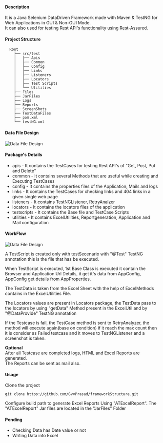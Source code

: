 #### Description
It is a Java Selenium DataDriven Framework made with Maven & TestNG for Web Applications in GUI & Non-GUI Mode.<br>
It can also used for testing Rest API's functionality using Rest-Assured.

#### Project Structure
```
  Root
    ├── src/test
    │	├── Apis
    │	├── Common
    │	├── Config
    │	├── Links
    │	├── Listeners
    │	├── Locators
    │	├── Test Scripts
    │	└── Utilities  	
    ├── Files    
    ├── JarFiles
    ├── Logs
    ├── Reports
    ├── ScreenShots
    ├── TestDataFiles
    ├── pom.xml
    └── testNG.xml
```

#### Data File Design
![Data File Design](https://github.com/GvvPrasad/javaSeleniumFramework/blob/master/JarFiles/DataFileTemplate.PNG)

#### Package's Details
* apis -		It contains the TestCases for testing Rest API's of  "Get, Post, Put and Delete"
* common -		It contains several Methods that are useful while creating and Executing TestCases 
* config -		It contains the properties files of the Application, Mails and logs
* links -		It contains the TestCases for checking links and 404 links in a given single web page 		
* listeners -	It contains TestNGListener, RetryAnalzer 
* locators -	It contains the locators files of the application
* testscripts - It contains the Base file and TestCase Scripts
* utilities -	It contains ExcelUtilities, Reportgeneration, Application and Mail configuration  

#### WorkFlow
![Data File Design](https://github.com/GvvPrasad/javaSeleniumFramework/blob/master/JarFiles/AuroWorkFlow.png)

A TestScript is created only with testSecenario with "@Test" TestNG annotation this is the file that has be executed.<br>

When TestScript is executed, 1st Base Class is executed it contain the Browser and Application Url Details, it get it's data from AppConfig, AppConfig get details from AppProperties.<br>

The TestData is taken from the Excel Sheet with the help of ExcelMethods contains in the ExcelUtilities File.<br>
 
The Locators values are present in Locators package, the TestData pass to the locators by using "getData" Method present in the ExcelUtil and by "@DataProvide" TestNG annotation<br>

If the Testcase is fail, the TestCase method is sent to RetryAnalyzer, the method will execute again(base on condition) if it reach the max count then it is consider as Failed testcase and it moves to TestNGListener and a screenshot is taken.<br>

<b>Optional</b><br> 
After all Testcase are completed logs, HTML and Excel Reports are generated.<br>
The Reports can be sent as mail also. 

#### Usage
Clone the project

```
git clone https://github.com/GvvPrasad/frameworkStructure.git
```

Configure build path to generate Excel Reports Using "ATExcelReport". The "ATExcelReport" Jar files are located in the "JarFiles" Folder 
         
#### Pending
* Checking Data has Date value or not
* Writing Data into Excel